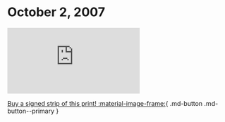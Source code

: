 # October 2, 2007

![](https://www.achewood.com/comic.php?date=10022007)

[Buy a signed strip of this print! :material-image-frame:](https://achewood-holiday-pop-up.myshopify.com/products/strip#10022007){ .md-button .md-button--primary }
